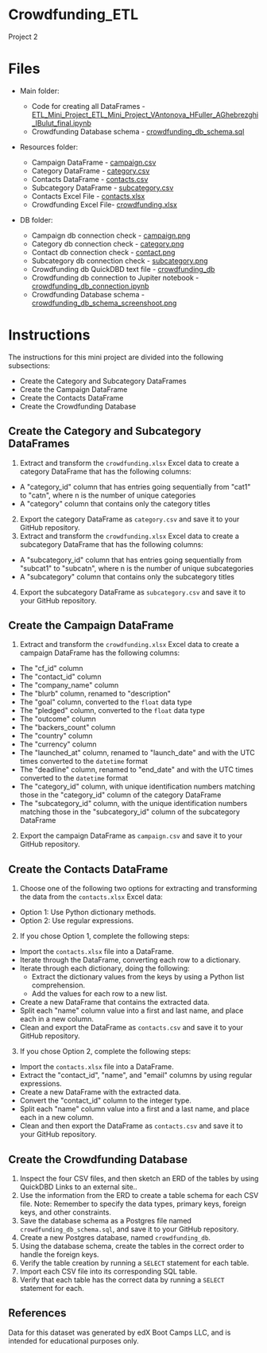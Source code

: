 # Crowdfunding_ETL
Project 2

# Files
- Main folder:
  - Code for creating all DataFrames - [ETL_Mini_Project_ETL_Mini_Project_VAntonova_HFuller_AGhebrezghi_IBulut_final.ipynb](ETL_Mini_Project_ETL_Mini_Project_VAntonova_HFuller_AGhebrezghi_IBulut_final.ipynb)
  - Crowdfunding Database schema - [crowdfunding_db_schema.sql](crowdfunding_db_schema.sql)
  
- Resources folder:
  - Campaign DataFrame - [campaign.csv](campaign.csv)
  - Category DataFrame - [category.csv](category.csv)
  - Contacts DataFrame  - [contacts.csv](contacts.csv)
  - Subcategory DataFrame - [subcategory.csv](subcategory.csv)
  - Contacts Excel File - [contacts.xlsx](contacts.xlsx)
  - Crowdfunding Excel File- [crowdfunding.xlsx](crowdfunding.xlsx)
  
- DB folder:
  - Campaign db connection check - [campaign.png](campaign.png)
  - Category db connection check - [category.png](category.png)
  - Contact db connection check - [contact.png](contact.png)
  - Subcategory db connection check - [subcategory.png](subcategory.png)
  - Crowdfunding db QuickDBD text file - [crowdfunding_db](crowdfunding_db)
  - Crowdfunding db connection to Jupiter notebook - [crowdfunding_db_connection.ipynb](crowdfunding_db_connection.ipynb)
  - Crowdfunding Database schema - [crowdfunding_db_schema_screenshoot.png](crowdfunding_db_schema_screenshoot.png)
  
# Instructions

The instructions for this mini project are divided into the following subsections:
  - Create the Category and Subcategory DataFrames
  - Create the Campaign DataFrame
  - Create the Contacts DataFrame
  - Create the Crowdfunding Database
 
## Create the Category and Subcategory DataFrames

1. Extract and transform the `crowdfunding.xlsx` Excel data to create a category DataFrame that has the following columns:
  - A "category_id" column that has entries going sequentially from "cat1" to "catn", where n is the number of unique categories
  - A "category" column that contains only the category titles

2. Export the category DataFrame as `category.csv` and save it to your GitHub repository.
3. Extract and transform the `crowdfunding.xlsx` Excel data to create a subcategory DataFrame that has the following columns:
  - A "subcategory_id" column that has entries going sequentially from "subcat1" to "subcatn", where n is the number of unique subcategories
  - A "subcategory" column that contains only the subcategory titles

4. Export the subcategory DataFrame as `subcategory.csv` and save it to your GitHub repository.

## Create the Campaign DataFrame

1. Extract and transform the `crowdfunding.xlsx` Excel data to create a campaign DataFrame has the following columns:
  - The "cf_id" column
  - The "contact_id" column
  - The "company_name" column
  - The "blurb" column, renamed to "description"
  - The "goal" column, converted to the `float` data type
  - The "pledged" column, converted to the `float` data type
  - The "outcome" column
  - The "backers_count" column
  - The "country" column
  - The "currency" column
  - The "launched_at" column, renamed to "launch_date" and with the UTC times converted to the `datetime` format
  - The "deadline" column, renamed to "end_date" and with the UTC times converted to the `datetime` format
  - The "category_id" column, with unique identification numbers matching those in the "category_id" column of the category DataFrame
  - The "subcategory_id" column, with the unique identification numbers matching those in the "subcategory_id" column of the subcategory DataFrame

2. Export the campaign DataFrame as `campaign.csv` and save it to your GitHub repository.

## Create the Contacts DataFrame

1. Choose one of the following two options for extracting and transforming the data from the `contacts.xlsx` Excel data:
  - Option 1: Use Python dictionary methods.
  - Option 2: Use regular expressions.
2. If you chose Option 1, complete the following steps:
  - Import the `contacts.xlsx` file into a DataFrame.
  - Iterate through the DataFrame, converting each row to a dictionary.
  - Iterate through each dictionary, doing the following:
    - Extract the dictionary values from the keys by using a Python list comprehension.
    - Add the values for each row to a new list.
  - Create a new DataFrame that contains the extracted data.
  - Split each "name" column value into a first and last name, and place each in a new column.
  - Clean and export the DataFrame as `contacts.csv` and save it to your GitHub repository.
3. If you chose Option 2, complete the following steps:
  - Import the `contacts.xlsx` file into a DataFrame.
  - Extract the "contact_id", "name", and "email" columns by using regular expressions.
  - Create a new DataFrame with the extracted data.
  - Convert the "contact_id" column to the integer type.
  - Split each "name" column value into a first and a last name, and place each in a new column.
  - Clean and then export the DataFrame as `contacts.csv` and save it to your GitHub repository.

## Create the Crowdfunding Database

1. Inspect the four CSV files, and then sketch an ERD of the tables by using QuickDBD Links to an external site..
2. Use the information from the ERD to create a table schema for each CSV file.
Note: Remember to specify the data types, primary keys, foreign keys, and other constraints.
3. Save the database schema as a Postgres file named `crowdfunding_db_schema.sql`, and save it to your GitHub repository.
4. Create a new Postgres database, named `crowdfunding_db`.
5. Using the database schema, create the tables in the correct order to handle the foreign keys.
6. Verify the table creation by running a `SELECT` statement for each table.
7. Import each CSV file into its corresponding SQL table.
8. Verify that each table has the correct data by running a `SELECT` statement for each.

## References

Data for this dataset was generated by edX Boot Camps LLC, and is intended for educational purposes only.
